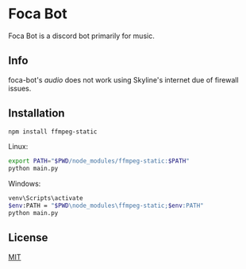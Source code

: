 # Foca Bot

Foca Bot is a discord bot primarily for music.

## Info

foca-bot's _audio_ does not work using Skyline's internet due of firewall issues.

## Installation

```bash
npm install ffmpeg-static
```

Linux:
```bash
export PATH="$PWD/node_modules/ffmpeg-static:$PATH"
python main.py
```

Windows:
```bash
venv\Scripts\activate
$env:PATH = "$PWD\node_modules\ffmpeg-static;$env:PATH"
python main.py
```

## License
[MIT](https://choosealicense.com/licenses/mit/)
